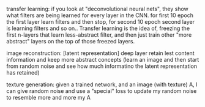 transfer learning:
if you look at "deconvolutional neural nets", they show what filters are being learned for every layer in the CNN.
for first 10 epoch the first layer learn filters and then stop, for second 10 epoch second layer is learning filters and so on..
Transfer learning is the idea of, freezing the first n-layers that learn less-abstract filter, and then just train other "more abstract" layers on the top of those freezed layers.

image reconstruction:
[latent representation] deep layer retain lest content information and keep more abstract concepts
(learn an image and then start from random noise and see how much informatino the latent representation has retained)

texture generation:
given a trained network, and an image (with texture) A,  I can give random noise and use a "special" loss to update my random noise to resemble more and more my A


